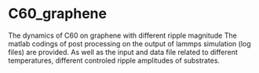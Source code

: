 # C60_graphene
The dynamics of C60 on graphene with different ripple magnitude 
The matlab codings of post processing on the output of lammps simulation (log files) are provided. As well as the input and data file related to different temperatures, different controled ripple amplitudes of substrates.
